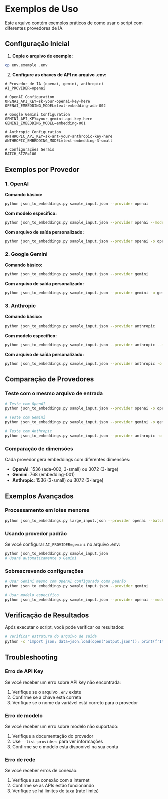 # Exemplos de Uso

Este arquivo contém exemplos práticos de como usar o script com diferentes provedores de IA.

## Configuração Inicial

1. **Copie o arquivo de exemplo:**
```bash
cp env.example .env
```

2. **Configure as chaves de API no arquivo .env:**
```env
# Provedor de IA (openai, gemini, anthropic)
AI_PROVIDER=openai

# OpenAI Configuration
OPENAI_API_KEY=sk-your-openai-key-here
OPENAI_EMBEDDING_MODEL=text-embedding-ada-002

# Google Gemini Configuration
GEMINI_API_KEY=your-gemini-api-key-here
GEMINI_EMBEDDING_MODEL=embedding-001

# Anthropic Configuration
ANTHROPIC_API_KEY=sk-ant-your-anthropic-key-here
ANTHROPIC_EMBEDDING_MODEL=text-embedding-3-small

# Configurações Gerais
BATCH_SIZE=100
```

## Exemplos por Provedor

### 1. OpenAI

**Comando básico:**
```bash
python json_to_embeddings.py sample_input.json --provider openai
```

**Com modelo específico:**
```bash
python json_to_embeddings.py sample_input.json --provider openai --model text-embedding-3-small
```

**Com arquivo de saída personalizado:**
```bash
python json_to_embeddings.py sample_input.json --provider openai -o openai_output.json
```

### 2. Google Gemini

**Comando básico:**
```bash
python json_to_embeddings.py sample_input.json --provider gemini
```

**Com arquivo de saída personalizado:**
```bash
python json_to_embeddings.py sample_input.json --provider gemini -o gemini_output.json
```

### 3. Anthropic

**Comando básico:**
```bash
python json_to_embeddings.py sample_input.json --provider anthropic
```

**Com modelo específico:**
```bash
python json_to_embeddings.py sample_input.json --provider anthropic --model text-embedding-3-large
```

**Com arquivo de saída personalizado:**
```bash
python json_to_embeddings.py sample_input.json --provider anthropic -o anthropic_output.json
```

## Comparação de Provedores

### Teste com o mesmo arquivo de entrada

```bash
# Teste com OpenAI
python json_to_embeddings.py sample_input.json --provider openai -o openai_results.json

# Teste com Gemini
python json_to_embeddings.py sample_input.json --provider gemini -o gemini_results.json

# Teste com Anthropic
python json_to_embeddings.py sample_input.json --provider anthropic -o anthropic_results.json
```

### Comparação de dimensões

Cada provedor gera embeddings com diferentes dimensões:

- **OpenAI**: 1536 (ada-002, 3-small) ou 3072 (3-large)
- **Gemini**: 768 (embedding-001)
- **Anthropic**: 1536 (3-small) ou 3072 (3-large)

## Exemplos Avançados

### Processamento em lotes menores

```bash
python json_to_embeddings.py large_input.json --provider openai --batch-size 25
```

### Usando provedor padrão

Se você configurar `AI_PROVIDER=gemini` no arquivo .env:

```bash
python json_to_embeddings.py sample_input.json
# Usará automaticamente o Gemini
```

### Sobrescrevendo configurações

```bash
# Usar Gemini mesmo com OpenAI configurado como padrão
python json_to_embeddings.py sample_input.json --provider gemini

# Usar modelo específico
python json_to_embeddings.py sample_input.json --provider openai --model text-embedding-3-large
```

## Verificação de Resultados

Após executar o script, você pode verificar os resultados:

```bash
# Verificar estrutura do arquivo de saída
python -c "import json; data=json.load(open('output.json')); print(f'Itens: {len(data)}'); print(f'Dimensões do primeiro embedding: {len(data[0][\"embedding\"])}')"
```

## Troubleshooting

### Erro de API Key

Se você receber um erro sobre API key não encontrada:

1. Verifique se o arquivo `.env` existe
2. Confirme se a chave está correta
3. Verifique se o nome da variável está correto para o provedor

### Erro de modelo

Se você receber um erro sobre modelo não suportado:

1. Verifique a documentação do provedor
2. Use `--list-providers` para ver informações
3. Confirme se o modelo está disponível na sua conta

### Erro de rede

Se você receber erros de conexão:

1. Verifique sua conexão com a internet
2. Confirme se as APIs estão funcionando
3. Verifique se há limites de taxa (rate limits) 